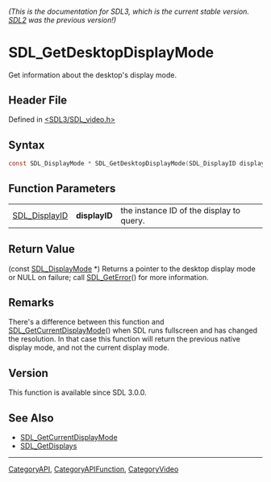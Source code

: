 ###### (This is the documentation for SDL3, which is the current stable version. [SDL2](https://wiki.libsdl.org/SDL2/) was the previous version!)
# SDL_GetDesktopDisplayMode

Get information about the desktop's display mode.

## Header File

Defined in [<SDL3/SDL_video.h>](https://github.com/libsdl-org/SDL/blob/main/include/SDL3/SDL_video.h)

## Syntax

```c
const SDL_DisplayMode * SDL_GetDesktopDisplayMode(SDL_DisplayID displayID);
```

## Function Parameters

|                                |               |                                          |
| ------------------------------ | ------------- | ---------------------------------------- |
| [SDL_DisplayID](SDL_DisplayID) | **displayID** | the instance ID of the display to query. |

## Return Value

(const [SDL_DisplayMode](SDL_DisplayMode) *) Returns a pointer to the
desktop display mode or NULL on failure; call
[SDL_GetError](SDL_GetError)() for more information.

## Remarks

There's a difference between this function and
[SDL_GetCurrentDisplayMode](SDL_GetCurrentDisplayMode)() when SDL runs
fullscreen and has changed the resolution. In that case this function will
return the previous native display mode, and not the current display mode.

## Version

This function is available since SDL 3.0.0.

## See Also

- [SDL_GetCurrentDisplayMode](SDL_GetCurrentDisplayMode)
- [SDL_GetDisplays](SDL_GetDisplays)

----
[CategoryAPI](CategoryAPI), [CategoryAPIFunction](CategoryAPIFunction), [CategoryVideo](CategoryVideo)

